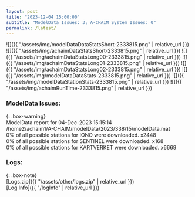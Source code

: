 ```yaml
---
layout: post
title: "2023-12-04 15:00:00"
subtitle: "ModelData Issues: 3; A-CHAIM System Issues: 0"
permalink: /latest/
---
```


![]({{ "/assets/img/modelDataDataStatsShort-2333815.png" | relative_url }})
![]({{ "/assets/img/achaimDataStatsShort-2333815.png" | relative_url }})
![]({{ "/assets/img/achaimDataStatsLong00-2333815.png" | relative_url }})
![]({{ "/assets/img/achaimDataStatsLong01-2333815.png" | relative_url }})
![]({{ "/assets/img/achaimDataStatsLong02-2333815.png" | relative_url }})
![]({{ "/assets/img/modelDataDataStats-2333815.png" | relative_url }})
![]({{ "/assets/img/modelDataStationStats-2333815.png" | relative_url }})
![]({{ "/assets/img/achaimRunTime-2333815.png" | relative_url }})


### ModelData Issues:  
  
{: .box-warning}  
 ModelData report for 04-Dec-2023 15:15:14   
 /home2/achaim1/A-CHAIM/modelData/2023/338/15/modelData.mat   
 0% of all possible stations for IONO were downloaded. x2448   
 0% of all possible stations for SENTINEL were downloaded. x168   
 0% of all possible stations for KARTVERKET were downloaded. x6669   
  


### Logs:  
  
{: .box-note}  
[Logs.zip]({{ "/assets/other/logs.zip" | relative_url }})  
[Log Info]({{ "/logInfo" | relative_url }})  
